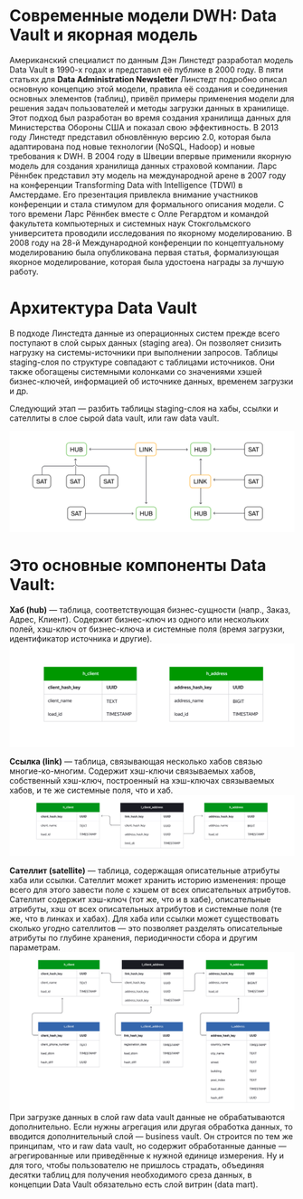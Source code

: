 # Современные модели DWH: Data Vault и якорная модель 
Американский специалист по данным Дэн Линстедт разработал модель Data Vault в 1990-х годах и представил её публике в 2000 году. В пяти статьях для **Data Administration Newsletter** Линстедт подробно описал основную концепцию этой модели, правила её создания и соединения основных элементов (таблиц), привёл примеры применения модели для решения задач пользователей и методы загрузки данных в хранилище. Этот подход был разработан во время создания хранилища данных для Министерства Обороны США и показал свою эффективность. В 2013 году Линстедт представил обновлённую версию 2.0, которая была адаптирована под новые технологии (NoSQL, Hadoop) и новые требования к DWH.
В 2004 году в Швеции впервые применили якорную модель для создания хранилища данных страховой компании. Ларс Рённбек представил эту модель на международной арене в 2007 году на конференции Transforming Data with Intelligence (TDWI) в Амстердаме. Его презентация привлекла внимание участников конференции и стала стимулом для формального описания модели. С того времени Ларс Рённбек вместе с Олле Регардтом и командой факультета компьютерных и системных наук Стокгольмского университета проводили исследования по якорному моделированию. В 2008 году на 28-й Международной конференции по концептуальному моделированию была опубликована первая статья, формализующая якорное моделирование, которая была удостоена награды за лучшую работу. 

# Архитектура Data Vault 
В подходе Линстедта данные из операционных систем прежде всего поступают в слой сырых данных (staging area). Он позволяет снизить нагрузку на системы-источники при выполнении запросов. Таблицы staging-слоя по структуре совпадают с таблицами источников. Они также обогащены системными колонками со значениями хэшей бизнес-ключей, информацией об источнике данных, временем загрузки и др. 

Следующий этап — разбить таблицы staging-слоя на хабы, ссылки и сателлиты в слое сырой data vault, или raw data vault.

![vault](/image/vault.png)

# Это основные компоненты Data Vault: 
**Хаб (hub)** — таблица, соответствующая бизнес-сущности (напр., Заказ, Адрес, Клиент). Содержит бизнес-ключ из одного или нескольких полей, хэш-ключ от бизнес-ключа и системные поля (время загрузки, идентификатор источника и другие).
![hub](/image/hub.png)

**Ссылка (link)** — таблица, связывающая несколько хабов связью многие-ко-многим. Содержит хэш-ключи связываемых хабов, собственный хэш-ключ, построенный на хэш-ключах связываемых хабов, и те же системные поля, что и хаб.
![link](/image/link.png)

**Сателлит (satellite)** — таблица, содержащая описательные атрибуты хаба или ссылки. Сателлит может хранить историю изменения: проще всего для этого завести поле с хэшем от всех описательных атрибутов. Сателлит содержит хэш-ключ (тот же, что и в хабе), описательные атрибуты, хэш от всех описательных атрибутов и системные поля (те же, что в линках и хабах). Для хаба или ссылки может существовать сколько угодно сателлитов — это позволяет разделять описательные атрибуты по глубине хранения, периодичности сбора и другим параметрам.
![satellite](/image/satellite.png)
При загрузке данных в слой raw data vault данные не обрабатываются дополнительно. Если нужны агрегация или другая обработка данных, то вводится дополнительный слой — business vault. Он строится по тем же принципам, что и raw data vault, но содержит обработанные данные — агрегированные или приведённые к нужной единице измерения.
Ну и для того, чтобы пользователю не пришлось страдать, объединяя десятки таблиц для получения необходимого среза данных, в концепции Data Vault обязательно есть слой витрин (data mart).
